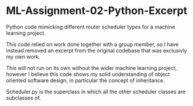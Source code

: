 # ML-Assignment-02-Python-Excerpt
 Python code mimicking different router scheduler types for a machine learning project.
 
 This code relied on work done together with a group member, so I have instead removed an excerpt from the original codebase that was exclusivly my own work. 
 
 This will not run on its own without the wider machine learning project, however I believe this code shows my solid understanding of object oriented software design, in particular the concept of inheritance.
 
 Scheduler.py is the superclass in which all the other scheduler classes are subclasses of.
